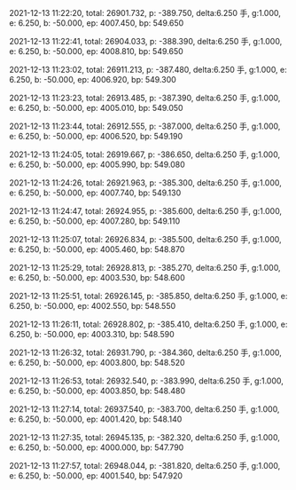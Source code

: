 2021-12-13 11:22:20, total: 26901.732, p: -389.750, delta:6.250 手, g:1.000, e: 6.250, b: -50.000, ep: 4007.450, bp: 549.650

2021-12-13 11:22:41, total: 26904.033, p: -388.390, delta:6.250 手, g:1.000, e: 6.250, b: -50.000, ep: 4008.810, bp: 549.650

2021-12-13 11:23:02, total: 26911.213, p: -387.480, delta:6.250 手, g:1.000, e: 6.250, b: -50.000, ep: 4006.920, bp: 549.300

2021-12-13 11:23:23, total: 26913.485, p: -387.390, delta:6.250 手, g:1.000, e: 6.250, b: -50.000, ep: 4005.010, bp: 549.050

2021-12-13 11:23:44, total: 26912.555, p: -387.000, delta:6.250 手, g:1.000, e: 6.250, b: -50.000, ep: 4006.520, bp: 549.190

2021-12-13 11:24:05, total: 26919.667, p: -386.650, delta:6.250 手, g:1.000, e: 6.250, b: -50.000, ep: 4005.990, bp: 549.080

2021-12-13 11:24:26, total: 26921.963, p: -385.300, delta:6.250 手, g:1.000, e: 6.250, b: -50.000, ep: 4007.740, bp: 549.130

2021-12-13 11:24:47, total: 26924.955, p: -385.600, delta:6.250 手, g:1.000, e: 6.250, b: -50.000, ep: 4007.280, bp: 549.110

2021-12-13 11:25:07, total: 26926.834, p: -385.500, delta:6.250 手, g:1.000, e: 6.250, b: -50.000, ep: 4005.460, bp: 548.870

2021-12-13 11:25:29, total: 26928.813, p: -385.270, delta:6.250 手, g:1.000, e: 6.250, b: -50.000, ep: 4003.530, bp: 548.600

2021-12-13 11:25:51, total: 26926.145, p: -385.850, delta:6.250 手, g:1.000, e: 6.250, b: -50.000, ep: 4002.550, bp: 548.550

2021-12-13 11:26:11, total: 26928.802, p: -385.410, delta:6.250 手, g:1.000, e: 6.250, b: -50.000, ep: 4003.310, bp: 548.590

2021-12-13 11:26:32, total: 26931.790, p: -384.360, delta:6.250 手, g:1.000, e: 6.250, b: -50.000, ep: 4003.800, bp: 548.520

2021-12-13 11:26:53, total: 26932.540, p: -383.990, delta:6.250 手, g:1.000, e: 6.250, b: -50.000, ep: 4003.850, bp: 548.480

2021-12-13 11:27:14, total: 26937.540, p: -383.700, delta:6.250 手, g:1.000, e: 6.250, b: -50.000, ep: 4001.420, bp: 548.140

2021-12-13 11:27:35, total: 26945.135, p: -382.320, delta:6.250 手, g:1.000, e: 6.250, b: -50.000, ep: 4000.000, bp: 547.790

2021-12-13 11:27:57, total: 26948.044, p: -381.820, delta:6.250 手, g:1.000, e: 6.250, b: -50.000, ep: 4001.540, bp: 547.920